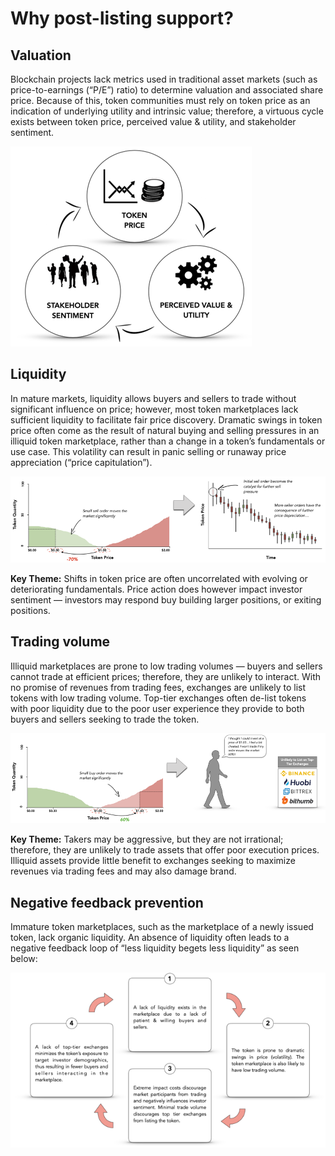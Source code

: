# Why post-listing support?

## Valuation

Blockchain projects lack metrics used in traditional asset markets \(such as price-to-earnings \(“P/E”\) ratio\) to determine valuation and associated share price. Because of this, token communities must rely on token price as an indication of underlying utility and intrinsic value; therefore, a virtuous cycle exists between token price, perceived value & utility, and stakeholder sentiment.

![](../.gitbook/assets/picture5.png)

## Liquidity

In mature markets, liquidity allows buyers and sellers to trade without significant influence on price; however, most token marketplaces lack sufficient liquidity to facilitate fair price discovery. Dramatic swings in token price often come as the result of natural buying and selling pressures in an illiquid token marketplace, rather than a change in a token’s fundamentals or use case. This volatility can result in panic selling or runaway price appreciation \(“price capitulation”\).

![](../.gitbook/assets/picture6.png)

**Key Theme:** Shifts in token price are often uncorrelated with evolving or deteriorating fundamentals. Price action does however impact investor sentiment — investors may respond buy building larger positions, or exiting positions.

## Trading volume

Illiquid marketplaces are prone to low trading volumes — buyers and sellers cannot trade at efficient prices; therefore, they are unlikely to interact. With no promise of revenues from trading fees, exchanges are unlikely to list tokens with low trading volume. Top-tier exchanges often de-list tokens with poor liquidity due to the poor user experience they provide to both buyers and sellers seeking to trade the token.

![](../.gitbook/assets/picture7.png)

**Key Theme:** Takers may be aggressive, but they are not irrational; therefore, they are unlikely to trade assets that offer poor execution prices. Illiquid assets provide little benefit to exchanges seeking to maximize revenues via trading fees and may also damage brand.

## Negative feedback prevention

Immature token marketplaces, such as the marketplace of a newly issued token, lack organic liquidity. An absence of liquidity often leads to a negative feedback loop of “less liquidity begets less liquidity” as seen below:

![](../.gitbook/assets/picture8.png)

